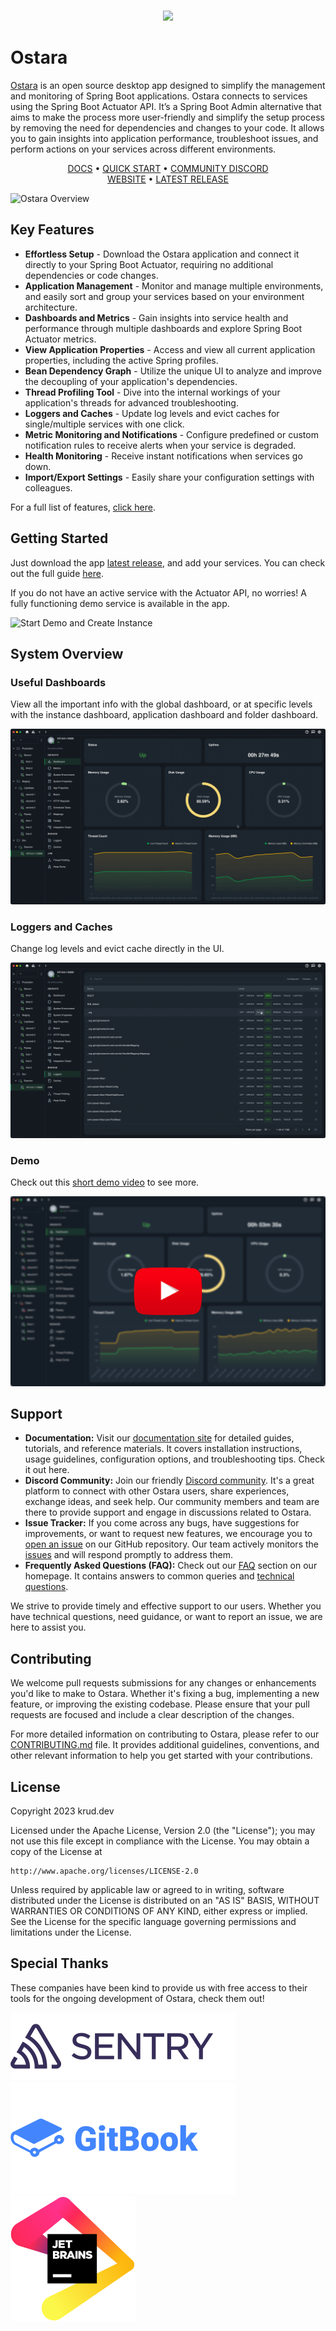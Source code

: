 <br/>

<p align="center">
    <a href="https://ostara.dev/">
      <img src="https://github.com/krud-dev/ostara/blob/master/app/assets/logo.png?raw=true" width='300'>
    </a>
</p>

# Ostara

[Ostara](https://ostara.dev/) is an open source desktop app designed to simplify the management and monitoring of Spring Boot applications. Ostara connects to services using the Spring Boot Actuator API. It’s a Spring Boot Admin alternative that aims to make the process more user-friendly and simplify the setup process by removing the need for dependencies and changes to your code. It allows you to gain insights into application performance, troubleshoot issues, and perform actions on your services across different environments.

<p align="center">
    <a href="https://docs.ostara.dev/">DOCS</a> • 
    <a href="https://docs.ostara.dev/getting-started/quick-start">QUICK START</a> • 
    <a href="https://discord.gg/VJ82fuSYxd">COMMUNITY DISCORD</a>
    <br/>
    <a href="https://ostara.dev">WEBSITE</a>  •
    <a href="https://github.com/krud-dev/ostara/releases/latest">LATEST RELEASE</a>
</p>

![Ostara Overview](./.github/assets/gifs/overview.gif)

## Key Features
* **Effortless Setup** - Download the Ostara application and connect it directly to your Spring Boot Actuator, requiring no additional dependencies or code changes.
* **Application Management** - Monitor and manage multiple environments, and easily sort and group your services based on your environment architecture.
* **Dashboards and Metrics** - Gain insights into service health and performance through multiple dashboards and explore Spring Boot Actuator metrics.
* **View Application Properties** - Access and view all current application properties, including the active Spring profiles.
* **Bean Dependency Graph** - Utilize the unique UI to analyze and improve the decoupling of your application's dependencies.
* **Thread Profiling Tool** - Dive into the internal workings of your application's threads for advanced troubleshooting.
* **Loggers and Caches** - Update log levels and evict caches for single/multiple services with one click.
* **Metric Monitoring and Notifications** - Configure predefined or custom notification rules to receive alerts when your service is degraded.
* **Health Monitoring** - Receive instant notifications when services go down.
* **Import/Export Settings** - Easily share your configuration settings with colleagues.

For a full list of features, [click here](https://docs.ostara.dev/features/abilities).

## Getting Started

Just download the app [latest release](https://github.com/krud-dev/ostara/releases/latest), and add your services. You can check out the full guide [here](https://docs.ostara.dev/getting-started/quick-start).

If you do not have an active service with the Actuator API, no worries! A fully functioning demo service is available in the app.

![Start Demo and Create Instance](./.github/assets/gifs/create-instance.gif)

## System Overview

### Useful Dashboards
View all the important info with the global dashboard, or at specific levels with the instance dashboard, application dashboard and folder dashboard.

![Dashboards](./.github/assets/gifs/dashboards.gif)

### Loggers and Caches
Change log levels and evict cache directly in the UI.

![Loggers and Caches](./.github/assets/gifs/loggers-and-caches.gif)

### Demo
Check out this [short demo video](https://www.youtube.com/watch?v=5KoHNPjBnUk) to see more.

[![Ostara Demo video on Youtube](./.github/assets/demo-video.png)](https://www.youtube.com/watch?v=5KoHNPjBnUk)

## Support

* **Documentation:** Visit our [documentation site](https://docs.ostara.dev/) for detailed guides, tutorials, and reference materials. It covers installation instructions, usage guidelines, configuration options, and troubleshooting tips. Check it out here.
* **Discord Community:** Join our friendly [Discord community](https://discord.gg/VJ82fuSYxd). It's a great platform to connect with other Ostara users, share experiences, exchange ideas, and seek help. Our community members and team are there to provide support and engage in discussions related to Ostara.
* **Issue Tracker:** If you come across any bugs, have suggestions for improvements, or want to request new features, we encourage you to [open an issue](https://github.com/krud-dev/ostara/issues/new/choose) on our GitHub repository. Our team actively monitors the [issues](https://github.com/krud-dev/ostara/issues) and will respond promptly to address them.
* **Frequently Asked Questions (FAQ):** Check out our [FAQ](https://ostara.dev#faq) section on our homepage. It contains answers to common queries and [technical questions](https://ostara.dev#technical-questions).

We strive to provide timely and effective support to our users. Whether you have technical questions, need guidance, or want to report an issue, we are here to assist you.

## Contributing

We welcome pull requests submissions for any changes or enhancements you'd like to make to Ostara. Whether it's fixing a bug, implementing a new feature, or improving the existing codebase. Please ensure that your pull requests are focused and include a clear description of the changes.

For more detailed information on contributing to Ostara, please refer to our [CONTRIBUTING.md](CONTRIBUTING.md) file. It provides additional guidelines, conventions, and other relevant information to help you get started with your contributions.

## License

Copyright 2023 krud.dev

Licensed under the Apache License, Version 2.0 (the "License");
you may not use this file except in compliance with the License.
You may obtain a copy of the License at

    http://www.apache.org/licenses/LICENSE-2.0

Unless required by applicable law or agreed to in writing, software
distributed under the License is distributed on an "AS IS" BASIS,
WITHOUT WARRANTIES OR CONDITIONS OF ANY KIND, either express or implied.
See the License for the specific language governing permissions and
limitations under the License.

## Special Thanks
These companies have been kind to provide us with free access to their tools for the ongoing development of Ostara, check them out!

[![Sentry](./.github/assets/sentry.svg)](https://sentry.io)<br/>
[![Gitbook](./.github/assets/gitbook.svg)](https://www.gitbook.com/)<br/>
[![JetBrains](./.github/assets/jetbrains.svg)](https://www.jetbrains.com/)
